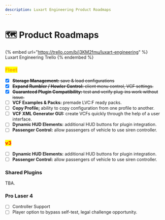 ```yaml
---
description: Luxart Engineering Product Roadmaps
---
```


# 🗺 Product Roadmaps

{% embed url="https://trello.com/b/j3KM2fmu/luxart-engineering" %}
Luxart Engineering Trello
{% endembed %}

### <mark style="color:orange;">Fleet</mark>

* [x] ~~**Storage Management:** save & load configurations~~
* [x] ~~**Expand Rumbler / Howler Control:** client menu control, VCF settings.~~
* [x] ~~**Guaranteed Plugin Compatibility:** test and verify plug-ins work without issue.~~
* [ ] **VCF Examples & Packs:** premade LVC:F ready packs.
* [ ] **Copy Profile**[**:**](https://docs.luxartengineering.com/fleet/what-is-lvc-fleet) ability to copy configuration from one profile to another.
* [ ] **VCF XML Generator GUI:** create VCFs quickly through the help of a user interface.
* [ ] **Dynamic HUD Elements:** additional HUD buttons for plugin integration.
* [ ] **Passenger Control:** allow passengers of vehicle to use siren controller.

### <mark style="color:red;">v3</mark>

* [ ] **Dynamic HUD Elements:** additional HUD buttons for plugin integration.
* [ ] **Passenger Control:** allow passengers of vehicle to use siren controller.

### Shared Plugins

TBA.

### Pro Laser 4

* [ ] Controller Support
* [ ] Player option to bypass self-test, legal challenge opportunity.
